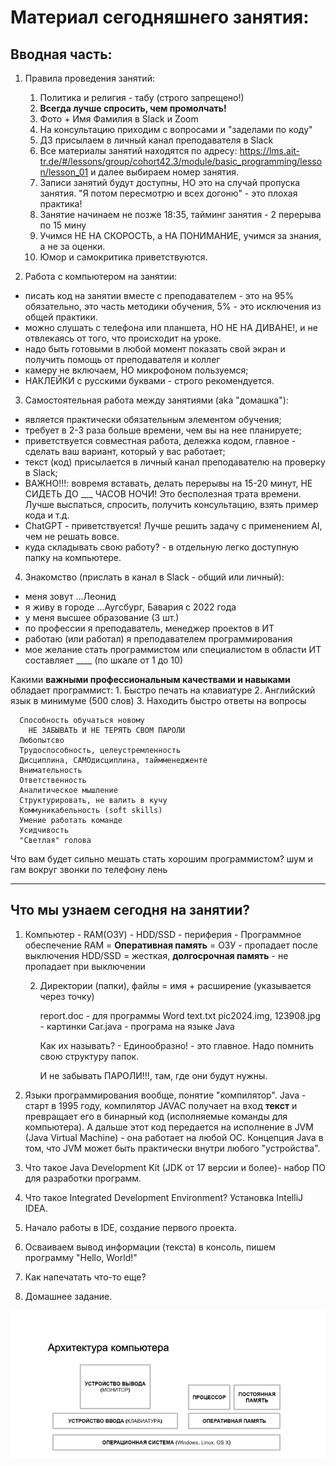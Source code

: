 # Материал сегодняшнего занятия:

## Вводная часть:

1. Правила проведения занятий:
   1. Политика и религия - табу (строго запрещено!)
   2. **Всегда лучше спросить, чем промолчать!**
   3. Фото + Имя Фамилия в Slack и Zoom
   4. На консультацию приходим с вопросами и "заделами по коду"
   5. ДЗ присылаем в личный канал преподавателя в Slack
   6. Все материалы занятий находятся по адресу: https://lms.ait-tr.de/#/lessons/group/cohort42.3/module/basic_programming/lesson/lesson_01 и далее выбираем номер занятия.
   7. Записи занятий будут доступны, НО это на случай пропуска занятия. "Я потом пересмотрю и всех догоню" - это плохая практика!
   8. Занятие начинаем не позже 18:35, тайминг занятия - 2 перерыва по 15 мину
   9. Учимся НЕ НА СКОРОСТЬ, а НА ПОНИМАНИЕ, учимся за знания, а не за оценки.
   10. Юмор и самокритика приветствуются.


2. Работа с компьютером на занятии:
- писать код на занятии вместе с преподавателем - это на 95% обязательно, это часть методики обучения, 5% - это исключения из общей практики.
- можно слушать с телефона или планшета, НО НЕ НА ДИВАНЕ!, и не отвлекаясь от того, что происходит на уроке.
- надо быть готовыми в любой момент показать свой экран и получить помощь от преподавателя и коллег
- камеру не включаем, НО микрофоном пользуемся;
- НАКЛЕЙКИ с русскими буквами - строго рекомендуется.



3. Самостоятельная работа между занятиями (aka "домашка"):
- является практически обязательным элементом обучения;
- требует в 2-3 раза больше времени, чем вы на нее планируете;
- приветствуется совместная работа, дележка кодом, главное - сделать ваш вариант, который у вас работает;
- текст (код) присылается в личный канал преподавателю на проверку в Slack;
- ВАЖНО!!!: вовремя вставать, делать перерывы на 15-20 минут, НЕ СИДЕТЬ ДО ___ ЧАСОВ НОЧИ! Это бесполезная трата времени. Лучше выспаться, спросить, получить консультацию, взять пример кода и т.д.
- ChatGPT - приветствуется! Лучше решить задачу c применением AI, чем не решать вовсе.
- куда складывать свою работу? - в отдельную легко доступную папку на компьютере.

4. Знакомство (прислать в канал в Slack - общий или личный):
- меня зовут ...Леонид
- я живу в городе ...Аугсбург, Бавария с 2022 года
- у меня высшее образование (3 шт.)
- по профессии я преподаватель, менеджер проектов в ИТ
- работаю (или работал) я преподавателем программирования
- мое желание стать программистом или специалистом в области ИТ составляет ____ (по шкале от 1 до 10)

Какими **важными профессиональным качествами и навыками** обладает программист:
      1. Быстро печать на клавиатуре
      2. Английский язык в минимуме (500 слов)
      3. Находить быстро ответы на вопросы
      
      Способность обучаться новому
        НЕ ЗАБЫВАТЬ И НЕ ТЕРЯТЬ СВОМ ПАРОЛИ
      Любопытсво
      Трудоспособность, целеустремленность
      Дисциплина, САМОдисциплина, таймменедженте
      Внимательность
      Ответственность
      Аналитическое мышление
      Структурировать, не валить в кучу
      Коммуникабельность (soft skills)
      Умение работать команде
      Усидчивость
      "Светлая" голова

Что вам будет сильно мешать стать хорошим программистом?
      шум и гам вокруг
      звонки по телефону
      лень

------------------------------------------------------------

## Что мы узнаем сегодня на занятии?

1. Компьютер - RAM(ОЗУ) - HDD/SSD - периферия - Программное обеспечение
RAM = **Оперативная память** = ОЗУ  - пропадает после выключения
HDD/SSD = жесткая, **долгосрочная память** - не пропадает при выключении

   2. Директории (папки), файлы = имя + расширение (указывается через точку)

      report.doc - для программы Word
      text.txt
       pic2024.img, 123908.jpg - картинки
       Car.java - програма на языке Java

         Как их называть? - Единообразно! - это главное. 
         Надо помнить свою структуру папок.

         И не забывать ПАРОЛИ!!!, там, где они будут нужны.

3. Языки программирования вообще, понятие "компилятор".
Java - старт в 1995 году, компилятор JAVAC получает на вход **текст** и превращает его в бинарный код (исполняемые команды для компьютера).
А дальше этот код передается на исполнение в JVM (Java Virtual Machine) - она работает на любой ОС.
Концепция Java в том, что JVM может быть практически внутри любого "устройства".

4. Что такое Java Development Kit (JDK от 17 версии и более)- набор ПО для разработки программ.

5. Что такое Integrated Development Environment? Установка IntelliJ IDEA.

6. Начало работы в IDE, создание первого проекта.

7. Осваиваем вывод информации (текста) в консоль, пишем программу "Hello, World!"

8. Как напечатать что-то еще?

9. Домашнее задание.



![img.png](code/img/img.png)
